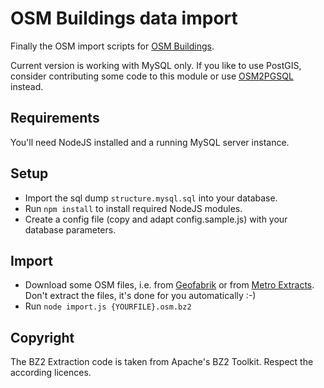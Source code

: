 OSM Buildings data import
=========================

Finally the OSM import scripts for <a href="http://osmbuildings.org/">OSM Buildings</a>.

Current version is working with MySQL only. If you like to use PostGIS, 
consider contributing some code to this module or use <a href="https://github.com/openstreetmap/osm2pgsql">OSM2PGSQL</a> instead.

## Requirements

You'll need NodeJS installed and a running MySQL server instance.

## Setup

- Import the sql dump `structure.mysql.sql` into your database.
- Run `npm install` to install required NodeJS modules.
- Create a config file (copy and adapt config.sample.js) with your database parameters.

## Import

- Download some OSM files, i.e. from <a href="http://download.geofabrik.de">Geofabrik</a> or from <a href="http://metro.teczno.com/">Metro Extracts</a>.
Don't extract the files, it's done for you automatically :-)
- Run `node import.js {YOURFILE}.osm.bz2`

## Copyright

The BZ2 Extraction code is taken from Apache's BZ2 Toolkit. Respect the according licences.
